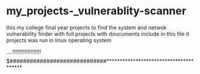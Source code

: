 # my_projects-_vulnerablity-scanner


this my college  final year projects  to find the system and netwok vulnerability finder with full projects  with doucuments include in this file  it projects was run in linux operating system



....!!!!!!!!!!!!!!!!!!!$$$$$$$$$$$$$$$$$$$$$#############################***************************************

